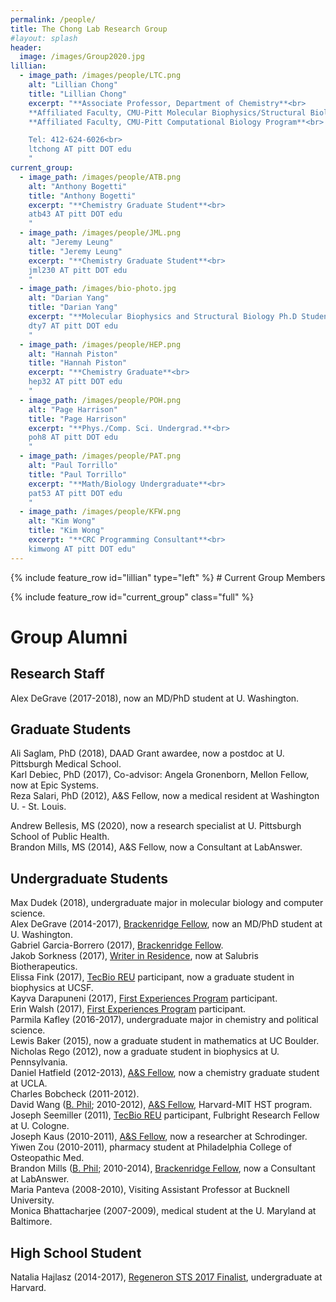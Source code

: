 ```yaml
---
permalink: /people/
title: The Chong Lab Research Group
#layout: splash
header:
  image: /images/Group2020.jpg
lillian:
  - image_path: /images/people/LTC.png
    alt: "Lillian Chong"
    title: "Lillian Chong"
    excerpt: "**Associate Professor, Department of Chemistry**<br>
    **Affiliated Faculty, CMU-Pitt Molecular Biophysics/Structural Biology Program**<br>
    **Affiliated Faculty, CMU-Pitt Computational Biology Program**<br>

    Tel: 412-624-6026<br>
    ltchong AT pitt DOT edu
    "
current_group:
  - image_path: /images/people/ATB.png
    alt: "Anthony Bogetti"
    title: "Anthony Bogetti"
    excerpt: "**Chemistry Graduate Student**<br>
    atb43 AT pitt DOT edu
    "
  - image_path: /images/people/JML.png
    alt: "Jeremy Leung"
    title: "Jeremy Leung"
    excerpt: "**Chemistry Graduate Student**<br>
    jml230 AT pitt DOT edu
    "
  - image_path: /images/bio-photo.jpg
    alt: "Darian Yang"
    title: "Darian Yang"
    excerpt: "**Molecular Biophysics and Structural Biology Ph.D Student**<br>
    dty7 AT pitt DOT edu
    "
  - image_path: /images/people/HEP.png
    alt: "Hannah Piston"
    title: "Hannah Piston"
    excerpt: "**Chemistry Graduate**<br>
    hep32 AT pitt DOT edu
    "
  - image_path: /images/people/POH.png
    alt: "Page Harrison"
    title: "Page Harrison"
    excerpt: "**Phys./Comp. Sci. Undergrad.**<br>
    poh8 AT pitt DOT edu
    "
  - image_path: /images/people/PAT.png
    alt: "Paul Torrillo"
    title: "Paul Torrillo"
    excerpt: "**Math/Biology Undergraduate**<br>
    pat53 AT pitt DOT edu
    "
  - image_path: /images/people/KFW.png
    alt: "Kim Wong"
    title: "Kim Wong"
    excerpt: "**CRC Programming Consultant**<br>
    kimwong AT pitt DOT edu"
---
```


<div class="grid_wrapper">
  {% include feature_row id="lillian" type="left" %}
  # Current Group Members

  {% include feature_row id="current_group" class="full" %}

  # Group Alumni
  ## Research Staff
  Alex DeGrave (2017-2018), now an MD/PhD student at U. Washington.  


  ## Graduate Students

  Ali Saglam, PhD (2018), DAAD Grant awardee, now a postdoc at U. Pittsburgh Medical School.  
  Karl Debiec, PhD (2017), Co-advisor: Angela Gronenborn, Mellon Fellow, now at Epic Systems.  
  Reza Salari, PhD (2012), A&S Fellow, now a medical resident at Washington U. - St. Louis.  

  Andrew Bellesis, MS (2020), now a research specialist at U. Pittsburgh School of Public Health.  
  Brandon Mills, MS (2014), A&S Fellow, now a Consultant at LabAnswer.  


  ## Undergraduate Students

  Max Dudek (2018), undergraduate major in molecular biology and computer science.  
  Alex DeGrave (2014-2017), [Brackenridge Fellow](http://www.honorscollege.pitt.edu/summer-brackenridge-fellowships), now an MD/PhD student at U. Washington.  
  Gabriel Garcia-Borrero (2017), [Brackenridge Fellow](http://www.honorscollege.pitt.edu/summer-brackenridge-fellowships).  
  Jakob Sorkness (2017), [Writer in Residence](https://medium.com/pitt-undergraduate-science-writing), now at Salubris Biotherapeutics.  
  Elissa Fink (2017), [TecBio REU](http://www.tecbioreu.pitt.edu/) participant, now a graduate student in biophysics at UCSF.  
  Kayva Darapuneni (2017), [First Experiences Program](https://www.asundergrad.pitt.edu/research/first-experiences-research) participant.  
  Erin Walsh (2017), [First Experiences Program](https://www.asundergrad.pitt.edu/research/first-experiences-research) participant.  
  Parmila Kafley (2016-2017), undergraduate major in chemistry and political science.  
  Lewis Baker (2015), now a graduate student in mathematics at UC Boulder.  
  Nicholas Rego (2012), now a graduate student in biophysics at U. Pennsylvania.  
  Daniel Hatfield (2012-2013), [A&S Fellow](https://www.asundergrad.pitt.edu/research/awards-and-funding#summer-undergraduate-research-awards), now a chemistry graduate student at UCLA.  
  Charles Bobcheck (2011-2012).  
  David Wang ([B. Phil](http://www.honorscollege.pitt.edu/bphil-degree); 2010-2012), [A&S Fellow](https://www.asundergrad.pitt.edu/research/awards-and-funding#summer-undergraduate-research-awards), Harvard-MIT HST program.  
  Joseph Seemiller (2011), [TecBio REU](http://www.tecbioreu.pitt.edu/) participant, Fulbright Research Fellow at U. Cologne.  
  Joseph Kaus (2010-2011), [A&S Fellow](https://www.asundergrad.pitt.edu/research/awards-and-funding#summer-undergraduate-research-awards), now a researcher at Schrodinger.  
  Yiwen Zou (2010-2011), pharmacy student at Philadelphia College of Osteopathic Med.  
  Brandon Mills ([B. Phil](http://www.honorscollege.pitt.edu/bphil-degree); 2010-2014), [Brackenridge Fellow](http://www.honorscollege.pitt.edu/summer-brackenridge-fellowships), now a Consultant at LabAnswer.  
  Maria Panteva (2008-2010), Visiting Assistant Professor at Bucknell University.  
  Monica Bhattacharjee (2007-2009), medical student at the U. Maryland at Baltimore.  


  ## High School Student

  Natalia Hajlasz (2014-2017), [Regeneron STS 2017 Finalist](https://student.societyforscience.org/regeneronsts-finalists-2017), undergraduate at Harvard.  
</div>